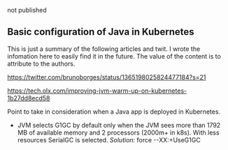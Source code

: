 not published
## Basic configuration of Java in Kubernetes

This is just a summary of the following articles and twit. I wrote the infomation here to easily find it in the future. The value of the content is to attribute to the authors.

https://twitter.com/brunoborges/status/1365198025824477184?s=21


https://tech.olx.com/improving-jvm-warm-up-on-kubernetes-1b27dd8ecd58

Point to take in consideration when a Java app is deployed in Kubernetes.

- JVM selects G1GC by default only when the JVM sees more than 1792 MB of available memory and 2 processors (2000m+ in k8s). With less resources SerialGC is selected.
_Solution:_ force --XX:+UseG1GC